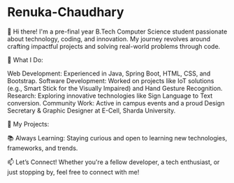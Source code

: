 # Renuka-Chaudhary
👋 Hi there!
I'm a pre-final year B.Tech Computer Science student passionate about technology, coding, and innovation. My journey revolves around crafting impactful projects and solving real-world problems through code.

🔧 What I Do:

Web Development: Experienced in Java, Spring Boot, HTML, CSS, and Bootstrap.
Software Development: Worked on projects like IoT solutions (e.g., Smart Stick for the Visually Impaired) and Hand Gesture Recognition.
Research: Exploring innovative technologies like Sign Language to Text conversion.
Community Work: Active in campus events and a proud Design Secretary & Graphic Designer at E-Cell, Sharda University.

🌟 My Projects:

📚 Always Learning: Staying curious and open to learning new technologies, frameworks, and trends.

📫 Let’s Connect!
Whether you're a fellow developer, a tech enthusiast, or just stopping by, feel free to connect with me!
